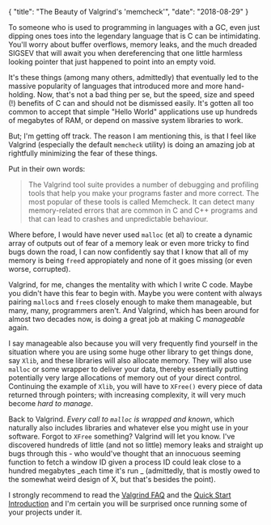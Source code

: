 { "title": "The Beauty of Valgrind's 'memcheck'", "date": "2018-08-29" }

To someone who is used to programming in languages with a GC, even just dipping ones toes into the legendary language that is C can be intimidating. You'll worry about buffer overflows, memory leaks, and the much dreaded SIGSEV that will await you when dereferencing that one little harmless looking pointer that just happened to point into an empty void.

It's these things (among many others, admittedly) that eventually led to the massive popularity of languages that introduced more and more hand-holding. Now, that's not a bad thing per se, but the speed, size and speed (!) benefits of C can and should not be dismissed easily. It's gotten all too common to accept that simple "Hello World" applications use up hundreds of megabytes of RAM, or depend on massive system libraries to work.

But; I'm getting off track. The reason I am mentioning this, is that I feel like Valgrind  (especially the default  `memcheck` utility) is doing an amazing job at rightfully minimizing the fear of these things.

Put in their own words:

> The Valgrind tool suite provides a number of debugging and profiling tools that help you make your programs faster and more correct. The most popular of these tools is called Memcheck. It can detect many memory-related errors that are common in C and C++ programs and that can lead to crashes and unpredictable behaviour.

Where before, I would have never used `malloc` (et al) to create a dynamic array of outputs out of fear of a memory leak or even more tricky to find bugs down the road, I can now confidently say that I know that all of my memory is being `free`d appropiately and none of it goes missing (or even worse, corrupted).

Valgrind, for me, changes the mentality with which I write C code. Maybe you didn't have this fear to begin with. Maybe you were content with always pairing `malloc`s and `free`s closely enough to make them manageable, but many, many, programmers aren't. And Valgrind, which has been around for almost two decades now, is doing a great job at making C _manageable_ again.

I say manageable also because you will very frequently find yourself in the situation where you are using some huge other library to get things done, say `Xlib`, and these libraries will also allocate memory. They will also use `malloc` or some wrapper to deliver your data, thereby essentially putting potentially very large allocations of memory out of your direct control. Continuing the example of `Xlib`, you will have to `XFree()` every piece of data returned through pointers; with increasing complexity, it will very much become _hard to manage_.

Back to Valgrind. _Every call to `malloc` is wrapped and known_, which naturally also includes libraries and whatever else you might use in your software. Forgot to `XFree` something? Valgrind will let you know. I've discovered hundreds of little (and not so little) memory leaks and straight up bugs through this - who would've thought that an innocuous seeming function to fetch a window ID given a process ID could leak close to a hundred megabytes _each time it's run _ (admittedly, that is mostly owed to the somewhat weird design of X, but that's besides the point).

I strongly recommend to read the [Valgrind FAQ](http://valgrind.org/docs/manual/faq.html) and the [Quick Start Introduction](http://valgrind.org/docs/manual/quick-start.html#quick-start.intro) and I'm certain you will be surprised once running some of your projects under it.